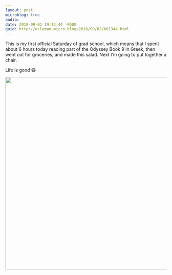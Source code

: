 ```yaml
---
layout: post
microblog: true
audio: 
date: 2018-09-01 19:13:44 -0500
guid: http://aclaman.micro.blog/2018/09/02/001344.html
---
```

This is my first official Saturday of grad school, which means that I spent about 6 hours today reading part of the Odyssey Book 9 in Greek, then went out for groceries, and made this salad. Next I’m going to put together a chair.

Life is good 😄

<img src="http://micro.alexclaman.com/uploads/2018/972a573a14.jpg" width="600" height="600" />
